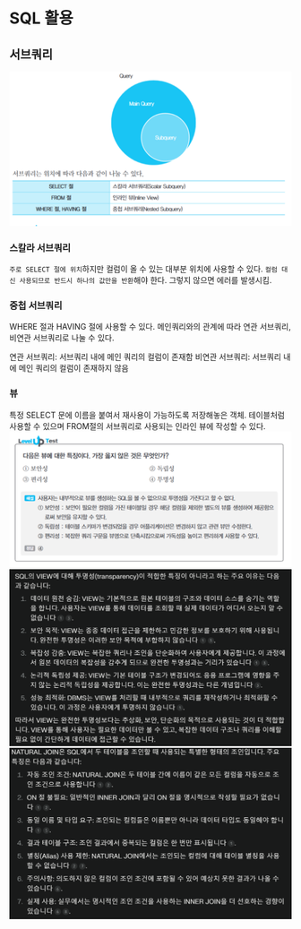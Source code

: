 # SQL 활용

## 서브쿼리

![그림으로 표현한 서브쿼리](image-46.png)

### 스칼라 서브쿼리

`주로 SELECT 절에 위치`하지만 컬럼이 올 수 있는 대부분 위치에 사용할 수 있다. `컬럼 대신 사용되므로 반드시 하나의 값만을 반환`해야 한다. 그렇지 않으면 에러를 발생시킴.

### 중첩 서브쿼리

WHERE 절과 HAVING 절에 사용할 수 있다. 메인쿼리와의 관계에 따라 연관 서브쿼리, 비연관 서브쿼리로 나눌 수 있다. 

연관 서브쿼리: 서브쿼리 내에 메인 쿼리의 컬럼이 존재함
비연관 서브쿼리: 서브쿼리 내에 메인 쿼리의 컬럼이 존재하지 않음

### 뷰

특정 SELECT 문에 이름을 붙여서 재사용이 가능하도록 저장해놓은 객체. 테이블처럼 사용할 수 있으며 FROM절의 서브쿼리로 사용되는 인라인 뷰에 작성할 수 있다. 
![뷰에 대한 특징](image-47.png)
![뷰가 투명한 특징을 가지지 않는 이유](image-48.png)
![NATURAL JOIN과 VIEW](image-49.png)